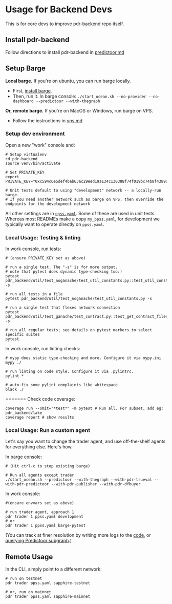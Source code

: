 <!--
Copyright 2023 Ocean Protocol Foundation
SPDX-License-Identifier: Apache-2.0
-->

# Usage for Backend Devs

This is for core devs to improve pdr-backend repo itself.

## Install pdr-backend

Follow directions to install pdr-backend in [predictoor.md](predictoor.md)

## Setup Barge

**Local barge.** If you're on ubuntu, you can run barge locally.
- First, [install barge](barge.md#install-barge).
- Then, run it. In barge console: `./start_ocean.sh --no-provider --no-dashboard --predictoor --with-thegraph`

**Or, remote barge.** If you're on MacOS or Windows, run barge on VPS.
- Follow the instructions in [vps.md](vps.md)

### Setup dev environment

Open a new "work" console and:
```console
# Setup virtualenv
cd pdr-backend
source venv/bin/activate

# Set PRIVATE_KEY
export PRIVATE_KEY="0xc594c6e5def4bab63ac29eed19a134c130388f74f019bc74b8f4389df2837a58"

# Unit tests default to using "development" network -- a locally-run barge.
# If you need another network such as barge on VPS, then override the endpoints for the development network
```

All other settings are in [`ppss.yaml`](../ppss.yaml). Some of these are used in unit tests. Whereas most READMEs make a copy `my_ppss.yaml`, for development we typically want to operate directly on `ppss.yaml`.

### Local Usage: Testing & linting

In work console, run tests:
```console
# (ensure PRIVATE_KEY set as above)

# run a single test. The "-s" is for more output.
# note that pytest does dynamic type-checking too:)
pytest pdr_backend/util/test_noganache/test_util_constants.py::test_util_constants -s

# run all tests in a file
pytest pdr_backend/util/test_noganache/test_util_constants.py -s

# run a single test that flexes network connection
pytest pdr_backend/util/test_ganache/test_contract.py::test_get_contract_filename -s

# run all regular tests; see details on pytest markers to select specific suites
pytest
```

In work console, run linting checks:
```console
# mypy does static type-checking and more. Configure it via mypy.ini
mypy ./

# run linting on code style. Configure it via .pylintrc.
pylint *

# auto-fix some pylint complaints like whitespace
black ./
```

=======
Check code coverage:
```console
coverage run --omit="*test*" -m pytest # Run all. For subset, add eg: pdr_backend/lake
coverage report # show results
```
### Local Usage: Run a custom agent

Let's say you want to change the trader agent, and use off-the-shelf agents for everything else. Here's how.

In barge console:
```console
# (Hit ctrl-c to stop existing barge)

# Run all agents except trader
./start_ocean.sh --predictoor --with-thegraph --with-pdr-trueval --with-pdr-predictoor --with-pdr-publisher --with-pdr-dfbuyer
```

In work console:
```console
#(ensure envvars set as above)

# run trader agent, approach 1
pdr trader 1 ppss.yaml development
# or
pdr trader 1 ppss.yaml barge-pytest
```

(You can track at finer resolution by writing more logs to the [code](../pdr_backend/predictoor/approach3/predictoor_agent3.py), or [querying Predictoor subgraph](subgraph.md).)

## Remote Usage

In the CLI, simply point to a different network:
```console
# run on testnet
pdr trader ppss.yaml sapphire-testnet

# or, run on mainnet
pdr trader ppss.yaml sapphire-mainnet
```
